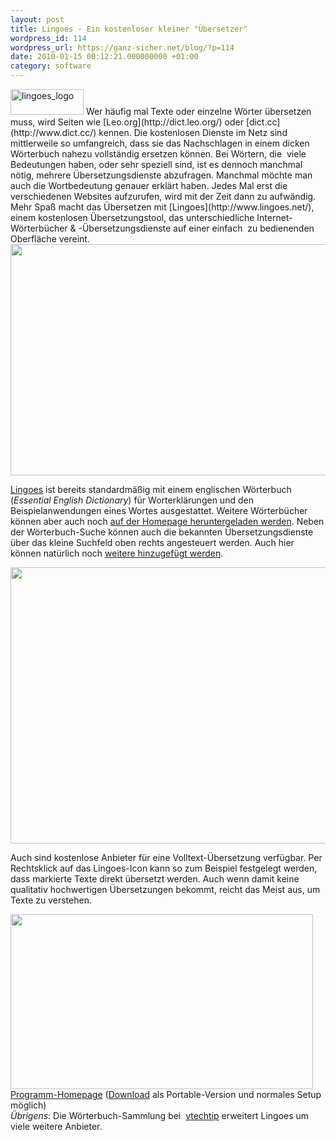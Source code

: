 ```yaml
---
layout: post
title: Lingoes - Ein kostenloser kleiner "Übersetzer"
wordpress_id: 114
wordpress_url: https://ganz-sicher.net/blog/?p=114
date: 2010-01-15 00:12:21.000000000 +01:00
category: software
---
```

<img class="lefticon" title="lingoes_logo" src="{{site.url}}/wp-content/uploads/lingoes_logo.png" alt="lingoes_logo" width="117" height="41" />
Wer häufig mal Texte oder einzelne Wörter übersetzen muss, wird Seiten wie [Leo.org](http://dict.leo.org/) oder [dict.cc](http://www.dict.cc/) kennen. Die kostenlosen Dienste im Netz sind mittlerweile so umfangreich, dass sie das Nachschlagen in einem dicken Wörterbuch nahezu vollständig ersetzen können. Bei Wörtern, die  viele Bedeutungen haben, oder sehr speziell sind, ist es dennoch manchmal nötig, mehrere Übersetzungsdienste abzufragen. Manchmal möchte man auch die Wortbedeutung genauer erklärt haben.
<!--more-->
Jedes Mal erst die verschiedenen Websites aufzurufen, wird mit der Zeit dann zu aufwändig. Mehr Spaß macht das Übersetzen mit [Lingoes](http://www.lingoes.net/), einem kostenlosen Übersetzungstool, das unterschiedliche Internet-Wörterbücher &amp; -Übersetzungsdienste auf einer einfach  zu bedienenden Oberfläche vereint.

<img class="borderimg centered" title="lingoes screen" src="{{site.url}}/wp-content/uploads/lingoes-screen.png" alt="" width="537" height="370" />

[Lingoes](http://www.lingoes.net/) ist bereits standardmäßig mit einem englischen Wörterbuch (<em>Essential English Dictionary</em>) für Worterklärungen und den Beispielanwendungen eines Wortes ausgestattet. Weitere Wörterbücher können aber auch noch <a href="http://www.lingoes.net/en/dictionary/" target="_blank">auf der Homepage heruntergeladen werden</a>. Neben der Wörterbuch-Suche können auch die bekannten Übersetzungsdienste über das kleine Suchfeld oben rechts angesteuert werden. Auch hier können natürlich noch <a href="http://www.lingoes.net/en/translator/webengine.htm" target="_blank">weitere hinzugefügt werden</a>.

<img class="borderimg centered" title="lingoes übersetzungen" src="{{site.url}}/wp-content/uploads/lingoes-uebersetzungen.png" alt="" width="518" height="442" />

Auch sind kostenlose Anbieter für eine Volltext-Übersetzung verfügbar. Per Rechtsklick auf das Lingoes-Icon kann so zum Beispiel festgelegt werden, dass markierte Texte direkt übersetzt werden. Auch wenn damit keine qualitativ hochwertigen Übersetzungen bekommt, reicht das Meist aus, um Texte zu verstehen.

<img class="borderimg centered" title="lingoes textübersetzung" src="{{site.url}}/wp-content/uploads/lingoes-textuebersetzung.png" alt="" width="484" height="280" />

<div class="infobox">
<a href="http://www.lingoes.net/" target="_blank"></a><a href="http://www.lingoes.net/" class="homelink" target="_blank">Programm-Homepage</a> (<a href="http://www.lingoes.net/en/translator/download.htm" target="_blank">Download</a> als Portable-Version und normales Setup möglich)<br />
<i>Übrigens</i>: Die Wörterbuch-Sammlung bei  <a href="http://www.vtechtip.com/2009/10/lingoes-translator-2-with-ton-of.html" target="_blank">vtechtip</a> erweitert Lingoes um viele weitere Anbieter.
</div>

